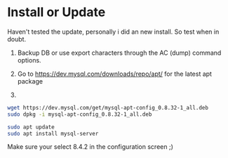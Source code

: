 # Install or Update

Haven't tested the update, personally i did an new install. So test when in doubt.

1. Backup DB or use export characters through the AC (dump) command options.

2. Go to https://dev.mysql.com/downloads/repo/apt/ for the latest apt package

3.
```bash
wget https://dev.mysql.com/get/mysql-apt-config_0.8.32-1_all.deb
sudo dpkg -i mysql-apt-config_0.8.32-1_all.deb

sudo apt update
sudo apt install mysql-server
````

Make sure your select 8.4.2 in the configuration screen ;)
